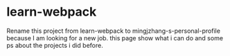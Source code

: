 # learn-webpack
Rename this project from learn-webpack to mingjzhang-s-personal-profile because I am looking for a new job.
this page show what i can do and some ps about the projects i did before.
